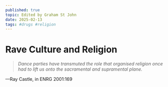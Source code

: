 ```yaml
---
published: true
topic: Edited by Graham St John
date: 2025-02-13
tags: #drugs #religion
---
```

# Rave Culture and Religion

> *Dance parties have transmuted the role that organised religion once had to lift us onto the sacramental and supramental plane.* 

—Ray Castle, in ENRG 2001:169